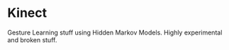 Kinect
======
Gesture Learning stuff using Hidden Markov Models. Highly experimental and broken stuff.
